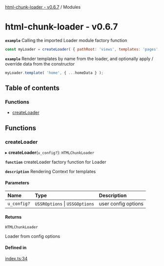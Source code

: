 [html-chunk-loader - v0.6.7](README.md) / Modules

# html-chunk-loader - v0.6.7

**`example`** Calling the imported Loader module factory function
```javascript
const myLoader = createLoader( { pathRoot: 'views', templates: 'pages', partials: 'partials' } );
```

**`example`** Render templates by name from the loader, and optionally apply / override data from the constructor
```javascript
myLoader.template( 'home', { ...homeData } );
```

## Table of contents

### Functions

- [createLoader](modules.md#createloader)

## Functions

### createLoader

▸ **createLoader**(`u_config?`): `HTMLChunkLoader`

**`function`** createLoader factory function for Loader

**`description`** Rendering Context for templates

#### Parameters

| Name | Type | Description |
| :------ | :------ | :------ |
| `u_config?` | `USSROptions` \| `USSGOptions` | user config options |

#### Returns

`HTMLChunkLoader`

Loader from config options

#### Defined in

[index.ts:34](https://github.com/abschill/html-chunk-loader/blob/d5571c5/src/loader/index.ts#L34)
